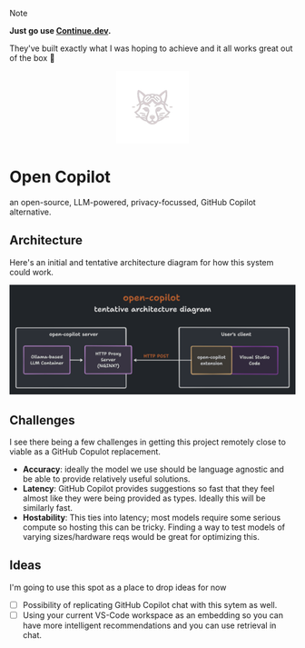 > [!NOTE]
> **Just go use [Continue.dev](https://docs.continue.dev/intro).** 
> 
> They've built exactly what I was hoping to achieve and it all works great out of the box 🎉 

<div align="center">
  <img src="./docs/assets/oc_logo__light.png" width="128px" height="128px" alt="an iconographic fox wearing aviation glasses" />
</div>

# Open Copilot

an open-source, LLM-powered, privacy-focussed, GitHub Copilot alternative.

## Architecture

Here's an initial and tentative architecture diagram for how this system could work.

![an architecture diagram that depicts an open-copilot server with a LLM container, proxied via NGINX connecting to a user's client with VS Code and an open-copilot extension in place](./docs/assets/architecture-v0.1.png)

## Challenges

I see there being a few challenges in getting this project remotely close to viable as a GitHub Copulot replacement.

- **Accuracy**: ideally the model we use should be language agnostic and be able to provide relatively useful solutions. 
- **Latency**: GitHub Copilot provides suggestions so fast that they feel almost like they were being provided as types. Ideally this will be similarly fast. 
- **Hostability**: This ties into latency; most models require some serious compute so hosting this can be tricky. Finding a way to test models of varying sizes/hardware reqs would be great for optimizing this.

## Ideas

I'm going to use this spot as a place to drop ideas for now

- [ ] Possibility of replicating GitHub Copilot chat with this sytem as well.
- [ ] Using your current VS-Code workspace as an embedding so you can have more intelligent recommendations and you can use retrieval in chat.
